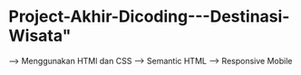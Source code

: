 # Project-Akhir-Dicoding---Destinasi-Wisata"

--> Menggunakan HTMl dan CSS
--> Semantic HTML
--> Responsive Mobile
